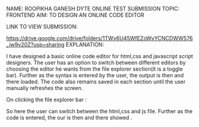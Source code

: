 
NAME: ROOPIKHA GANESH
DYTE ONLINE TEST SUBMISSION
TOPIC: FRONTEND
AIM: TO DESIGN AN ONLINE CODE EDITOR

LINK TO VIEW SUBMISSION:

https://drive.google.com/drive/folders/1TWv6U45WfEZoWvYCNCDWW576_jw9v20Z?usp=sharing
EXPLANATION:

I have designed a basic online code editor for html,css and javascript script designers.
The user has an option to switch between different editors by choosing the editor he wants from the file explorer section(it is a toggle bar).
Further as the syntax is entered by the user, the output is then and there loaded.
The code also remains saved in each section until the user manually refreshes the screen.

On clicking the file explorer bar :

So here the user can switch between the html,css and js file.
Further as the code is entered, the our is then and there showed .





